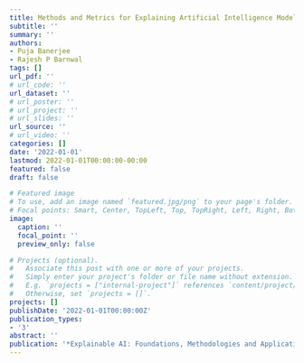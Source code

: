 ```yaml
---
title: Methods and Metrics for Explaining Artificial Intelligence Models A Review 
subtitle: ''
summary: ''
authors:
- Puja Banerjee
- Rajesh P Barnwal
tags: []
url_pdf: ''
# url_code: ''
url_dataset: ''
# url_poster: ''
# url_project: ''
# url_slides: ''
url_source: ''
# url_video: ''
categories: []
date: '2022-01-01'
lastmod: 2022-01-01T00:00:00-00:00
featured: false
draft: false

# Featured image
# To use, add an image named `featured.jpg/png` to your page's folder.
# Focal points: Smart, Center, TopLeft, Top, TopRight, Left, Right, BottomLeft, Bottom, BottomRight.
image:
  caption: ''
  focal_point: ''
  preview_only: false

# Projects (optional).
#   Associate this post with one or more of your projects.
#   Simply enter your project's folder or file name without extension.
#   E.g. `projects = ["internal-project"]` references `content/project/deep-learning/index.md`.
#   Otherwise, set `projects = []`.
projects: []
publishDate: '2022-01-01T00:00:00Z'
publication_types:
- '3'
abstract: ''
publication: '*Explainable AI: Foundations, Methodologies and Applications*'
---
```

